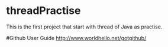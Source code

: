 # threadPractise

This is the first project that start with thread of Java as practise. 

#Github User Guide
  http://www.worldhello.net/gotgithub/
